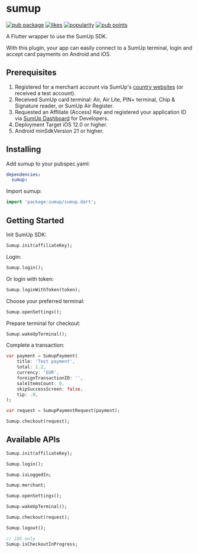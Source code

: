 # sumup

[![pub package](https://img.shields.io/pub/v/sumup.svg)](https://pub.dev/packages/sumup) [![likes](https://img.shields.io/pub/likes/sumup?logo=dart)](https://pub.dev/packages/sumup/score) [![popularity](https://img.shields.io/pub/popularity/sumup?logo=dart)](https://pub.dev/packages/sumup/score)  [![pub points](https://img.shields.io/pub/points/sumup?logo=dart)](https://pub.dev/packages/sumup/score)

A Flutter wrapper to use the SumUp SDK.

With this plugin, your app can easily connect to a SumUp terminal,
login and accept card payments on Android and iOS.

## Prerequisites

1) Registered for a merchant account via SumUp's [country websites](https://sumup.it/purplesoft) (or received a test account).
2) Received SumUp card terminal: Air, Air Lite, PIN+ terminal, Chip & Signature reader, or SumUp Air Register.
3) Requested an Affiliate (Access) Key and registered your application ID via [SumUp Dashboard](https://me.sumup.com/developers) for Developers.
4) Deployment Target iOS 12.0 or higher.
5) Android minSdkVersion 21 or higher.

## Installing

Add sumup to your pubspec.yaml:

```yaml
dependencies:
  sumup:
```

Import sumup:

```dart
import 'package:sumup/sumup.dart';
```

## Getting Started

Init SumUp SDK:

```dart
Sumup.init(affiliateKey);
```

Login:

```dart
Sumup.login();
```

Or login with token:

```dart
Sumup.loginWithToken(token);
```

Choose your preferred terminal:

```dart
Sumup.openSettings();
```

Prepare terminal for checkout:

```dart
Sumup.wakeUpTerminal();
```

Complete a transaction:

```dart
var payment = SumupPayment(
    title: 'Test payment',
    total: 1.2,
    currency: 'EUR',
    foreignTransactionID: '',
    saleItemsCount: 0,
    skipSuccessScreen: false,
    tip: .0,
);

var request = SumupPaymentRequest(payment);

Sumup.checkout(request);
```

## Available APIs

```dart
Sumup.init(affiliateKey);

Sumup.login();

Sumup.isLoggedIn;

Sumup.merchant;

Sumup.openSettings();

Sumup.wakeUpTerminal();

Sumup.checkout(request);

Sumup.logout();

// iOS only
Sumup.isCheckoutInProgress;

```
